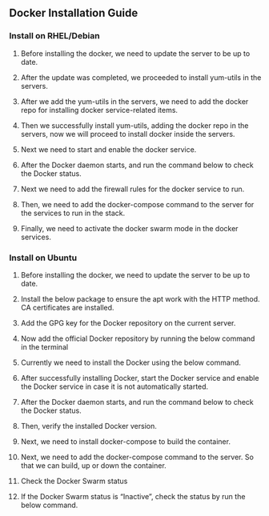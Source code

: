 ## Docker Installation Guide

### Install on RHEL/Debian

1. Before installing the docker, we need to update the server to be up to date.

2. After the update was completed, we proceeded to install yum-utils in the servers.

3. After we add the yum-utils in the servers, we need to add the docker repo for installing docker service-related items.

4. Then we successfully install yum-utils, adding the docker repo in the servers, now we will proceed to install docker inside the servers.

5. Next we need to start and enable the docker service.
   
6. After the Docker daemon starts, and run the command below to check the Docker status.

7. Next we need to add the firewall rules for the docker service to run.

8. Then, we need to add the docker-compose command to the server for the services to run in the stack.

9. Finally, we need to activate the docker swarm mode in the docker services.


### Install on Ubuntu

1. Before installing the docker, we need to update the server to be up to date.

2. Install the below package to ensure the apt work with the HTTP method. CA certificates are installed.

3. Add the GPG key for the Docker repository on the current server.

4. Now add the official Docker repository by running the below command in the terminal

5. Currently we need to install the Docker using the below command.

6. After successfully installing Docker, start the Docker service and enable the Docker service in case it is not automatically started.

7. After the Docker daemon starts, and run the command below to check the Docker status.

8. Then, verify the installed Docker version.

9. Next, we need to install docker-compose to build the container.

10. Next, we need to add the docker-compose command to the server. So that we can build, up or down the container.

11. Check the Docker Swarm status

12. If the Docker Swarm status is “Inactive”, check the status by run the below command.
